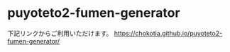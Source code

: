 # puyoteto2-fumen-generator

下記リンクからご利用いただけます。
https://chokotia.github.io/puyoteto2-fumen-generator/
